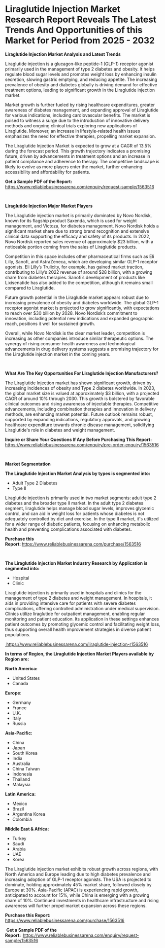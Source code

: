 <p><h1>Liraglutide Injection Market Research Report Reveals The Latest Trends And Opportunities of this Market for Period from 2025 - 2032</h1></p><p><strong>Liraglutide Injection Market Analysis and Latest Trends</strong></p>
<p><p>Liraglutide injection is a glucagon-like peptide-1 (GLP-1) receptor agonist primarily used in the management of type 2 diabetes and obesity. It helps regulate blood sugar levels and promotes weight loss by enhancing insulin secretion, slowing gastric emptying, and reducing appetite. The increasing prevalence of obesity and diabetes globally is driving demand for effective treatment options, leading to significant growth in the Liraglutide injection market.</p><p>Market growth is further fueled by rising healthcare expenditures, greater awareness of diabetes management, and expanding approval of Liraglutide for various indications, including cardiovascular benefits. The market is poised to witness a surge due to the introduction of innovative delivery methods and ongoing clinical trials exploring new applications of Liraglutide. Moreover, an increase in lifestyle-related health issues emphasizes the need for effective therapies, propelling market expansion.</p><p>The Liraglutide Injection Market is expected to grow at a CAGR of 13.5% during the forecast period. This growth trajectory indicates a promising future, driven by advancements in treatment options and an increase in patient compliance and adherence to therapy. The competitive landscape is likely to evolve as more players enter the market, further enhancing accessibility and affordability for patients.</p></p>
<p><strong>Get a Sample PDF of the Report:&nbsp;</strong> <a href="https://www.reliablebusinessarena.com/enquiry/request-sample/1563516?utm_campaign=2198&utm_medium=2&utm_source=Github&utm_content=ia&utm_term=19042025&utm_id=liraglutide-injection">https://www.reliablebusinessarena.com/enquiry/request-sample/1563516</a></p>
<p>&nbsp;</p>
<p><strong>Liraglutide Injection Major Market Players</strong></p>
<p><p>The Liraglutide injection market is primarily dominated by Novo Nordisk, known for its flagship product Saxenda, which is used for weight management, and Victoza, for diabetes management. Novo Nordisk holds a significant market share due to strong brand recognition and extensive clinical data supporting the efficacy and safety of its products. In 2022, Novo Nordisk reported sales revenue of approximately $23 billion, with a noticeable portion coming from the sales of Liraglutide products.</p><p>Competition in this space includes other pharmaceutical firms such as Eli Lilly, Sanofi, and AstraZeneca, which are developing similar GLP-1 receptor agonists. Eli Lilly’s Trulicity, for example, has gained market traction, contributing to Lilly’s 2022 revenue of around $28 billion, with a growing share from diabetes therapies. Sanofi’s development of products like Lixisenatide has also added to the competition, although it remains small compared to Liraglutide.</p><p>Future growth potential in the Liraglutide market appears robust due to increasing prevalence of obesity and diabetes worldwide. The global GLP-1 receptor agonist market is projected to grow significantly, with expectations to reach over $30 billion by 2028. Novo Nordisk’s commitment to innovation, including potential new indications and expanded geographic reach, positions it well for sustained growth.</p><p>Overall, while Novo Nordisk is the clear market leader, competition is increasing as other companies introduce similar therapeutic options. The synergy of rising consumer health awareness and technological advancements in drug delivery systems suggests a promising trajectory for the Liraglutide injection market in the coming years.</p></p>
<p>&nbsp;</p>
<p><strong>What Are The Key Opportunities For Liraglutide Injection Manufacturers?</strong></p>
<p><p>The Liraglutide Injection market has shown significant growth, driven by increasing incidences of obesity and Type 2 diabetes worldwide. In 2023, the global market size is valued at approximately $3 billion, with a projected CAGR of around 10% through 2030. This growth is bolstered by favorable clinical outcomes and rising awareness of injectable therapies. Competitive advancements, including combination therapies and innovation in delivery methods, are enhancing market potential. Future outlook remains robust, supported by expanding indications, regulatory approvals, and growing healthcare expenditure towards chronic disease management, solidifying Liraglutide's role in diabetes and weight management.</p></p>
<p><strong>Inquire or Share Your Questions If Any Before Purchasing This Report:</strong> <a href="https://www.reliablebusinessarena.com/enquiry/pre-order-enquiry/1563516?utm_campaign=2198&utm_medium=2&utm_source=Github&utm_content=ia&utm_term=19042025&utm_id=liraglutide-injection">https://www.reliablebusinessarena.com/enquiry/pre-order-enquiry/1563516</a></p>
<p>&nbsp;</p>
<p><strong>Market Segmentation</strong></p>
<p><strong>The Liraglutide Injection Market Analysis by types is segmented into:</strong></p>
<p><ul><li>Adult Type 2 Diabetes</li><li>Type II</li></ul></p>
<p><p>Liraglutide injection is primarily used in two market segments: adult type 2 diabetes and the broader type II market. In the adult type 2 diabetes segment, liraglutide helps manage blood sugar levels, improves glycemic control, and can aid in weight loss for patients whose diabetes is not adequately controlled by diet and exercise. In the type II market, it's utilized for a wider range of diabetic patients, focusing on enhancing metabolic health and preventing complications associated with diabetes.</p></p>
<p><strong>Purchase this Report:&nbsp;</strong><a href="https://www.reliablebusinessarena.com/purchase/1563516?utm_campaign=2198&utm_medium=2&utm_source=Github&utm_content=ia&utm_term=19042025&utm_id=liraglutide-injection">https://www.reliablebusinessarena.com/purchase/1563516</a></p>
<p>&nbsp;</p>
<p><strong>The Liraglutide Injection Market Industry Research by Application is segmented into:</strong></p>
<p><ul><li>Hospital</li><li>Clinic</li></ul></p>
<p><p>Liraglutide injection is primarily used in hospitals and clinics for the management of type 2 diabetes and weight management. In hospitals, it aids in providing intensive care for patients with severe diabetes complications, offering controlled administration under medical supervision. Clinics utilize liraglutide for outpatient management, enabling regular monitoring and patient education. Its application in these settings enhances patient outcomes by promoting glycemic control and facilitating weight loss, thus supporting overall health improvement strategies in diverse patient populations.</p></p>
<p><a href="https://www.reliablebusinessarena.com/liraglutide-injection-r1563516?utm_campaign=2198&utm_medium=2&utm_source=Github&utm_content=ia&utm_term=19042025&utm_id=liraglutide-injection">&nbsp;https://www.reliablebusinessarena.com/liraglutide-injection-r1563516</a></p>
<p><strong>In terms of Region, the Liraglutide Injection Market Players available by Region are:</strong></p>
<p>
    <p> <strong> North America: </strong>
        <ul>
            <li>United States</li>
            <li>Canada</li>
        </ul>
        </p> 
    <p> <strong> Europe: </strong>
        <ul>
            <li>Germany</li>
            <li>France</li>
            <li>U.K.</li>
            <li>Italy</li>
            <li>Russia</li>
        </ul>
        </p> 
    <p> <strong> Asia-Pacific: </strong>
        <ul>
            <li>China</li>
            <li>Japan</li>
            <li>South Korea</li>
            <li>India</li>
            <li>Australia</li>
            <li>China Taiwan</li>
            <li>Indonesia</li>
            <li>Thailand</li>
            <li>Malaysia</li>
        </ul>
        </p> 
    <p> <strong> Latin America: </strong>
        <ul>
            <li>Mexico</li>
            <li>Brazil</li>
            <li>Argentina Korea</li>
            <li>Colombia</li>
        </ul>
        </p> 
    <p> <strong> Middle East & Africa: </strong>
        <ul>
            <li>Turkey</li>
            <li>Saudi</li>
            <li>Arabia</li>
            <li>UAE</li>
            <li>Korea</li>
        </ul>
    </p>
    </p>
<p><p>The Liraglutide injection market exhibits robust growth across regions, with North America and Europe leading due to high diabetes prevalence and increasing adoption of GLP-1 receptor agonists. The USA is projected to dominate, holding approximately 45% market share, followed closely by Europe at 30%. Asia-Pacific (APAC) is experiencing rapid growth, anticipated to account for 15%, while China is emerging with a growing share of 10%. Continued investments in healthcare infrastructure and rising awareness will further propel market expansion across these regions.</p></p>
<p><strong>Purchase this Report: </strong><a href="https://www.reliablebusinessarena.com/purchase/1563516?utm_campaign=2198&utm_medium=2&utm_source=Github&utm_content=ia&utm_term=19042025&utm_id=liraglutide-injection">https://www.reliablebusinessarena.com/purchase/1563516</a></p>
<p>&nbsp;<strong>Get a Sample PDF of the Report:&nbsp;&nbsp;</strong><a href="https://www.reliablebusinessarena.com/enquiry/request-sample/1563516?utm_campaign=2198&utm_medium=2&utm_source=Github&utm_content=ia&utm_term=19042025&utm_id=liraglutide-injection">https://www.reliablebusinessarena.com/enquiry/request-sample/1563516</a></p>
<p><strong></strong></p>
<p><p></p><p></p><p></p></p>